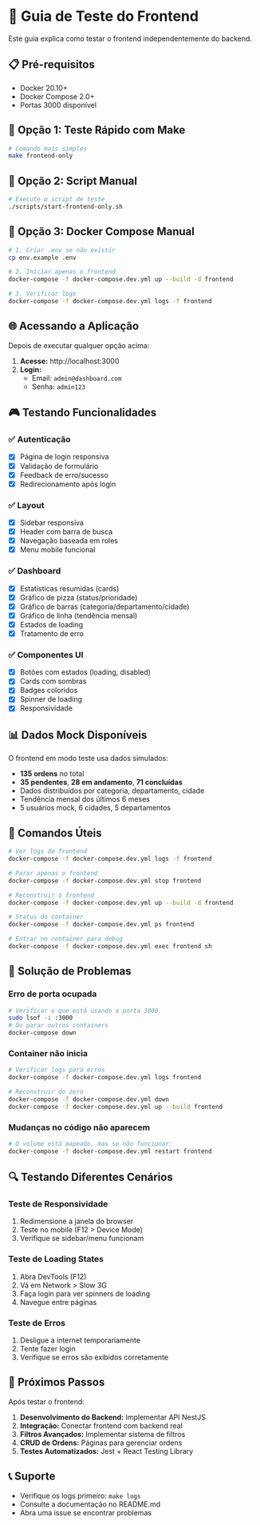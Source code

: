 # 🧪 Guia de Teste do Frontend

Este guia explica como testar o frontend independentemente do backend.

## 📋 Pré-requisitos

- Docker 20.10+
- Docker Compose 2.0+
- Portas 3000 disponível

## 🚀 Opção 1: Teste Rápido com Make

```bash
# Comando mais simples
make frontend-only
```

## 🚀 Opção 2: Script Manual

```bash
# Execute o script de teste
./scripts/start-frontend-only.sh
```

## 🚀 Opção 3: Docker Compose Manual

```bash
# 1. Criar .env se não existir
cp env.example .env

# 2. Iniciar apenas o frontend
docker-compose -f docker-compose.dev.yml up --build -d frontend

# 3. Verificar logs
docker-compose -f docker-compose.dev.yml logs -f frontend
```

## 🌐 Acessando a Aplicação

Depois de executar qualquer opção acima:

1. **Acesse:** http://localhost:3000
2. **Login:** 
   - Email: `admin@dashboard.com`
   - Senha: `admin123`

## 🎮 Testando Funcionalidades

### ✅ Autenticação
- [x] Página de login responsiva
- [x] Validação de formulário
- [x] Feedback de erro/sucesso
- [x] Redirecionamento após login

### ✅ Layout
- [x] Sidebar responsiva
- [x] Header com barra de busca
- [x] Navegação baseada em roles
- [x] Menu mobile funcional

### ✅ Dashboard
- [x] Estatísticas resumidas (cards)
- [x] Gráfico de pizza (status/prioridade)
- [x] Gráfico de barras (categoria/departamento/cidade)
- [x] Gráfico de linha (tendência mensal)
- [x] Estados de loading
- [x] Tratamento de erro

### ✅ Componentes UI
- [x] Botões com estados (loading, disabled)
- [x] Cards com sombras
- [x] Badges coloridos
- [x] Spinner de loading
- [x] Responsividade

## 📊 Dados Mock Disponíveis

O frontend em modo teste usa dados simulados:

- **135 ordens** no total
- **35 pendentes**, **28 em andamento**, **71 concluídas**
- Dados distribuídos por categoria, departamento, cidade
- Tendência mensal dos últimos 6 meses
- 5 usuários mock, 6 cidades, 5 departamentos

## 🔧 Comandos Úteis

```bash
# Ver logs do frontend
docker-compose -f docker-compose.dev.yml logs -f frontend

# Parar apenas o frontend
docker-compose -f docker-compose.dev.yml stop frontend

# Reconstruir o frontend
docker-compose -f docker-compose.dev.yml up --build -d frontend

# Status do container
docker-compose -f docker-compose.dev.yml ps frontend

# Entrar no container para debug
docker-compose -f docker-compose.dev.yml exec frontend sh
```

## 🐛 Solução de Problemas

### Erro de porta ocupada
```bash
# Verificar o que está usando a porta 3000
sudo lsof -i :3000
# Ou parar outros containers
docker-compose down
```

### Container não inicia
```bash
# Verificar logs para erros
docker-compose -f docker-compose.dev.yml logs frontend

# Reconstruir do zero
docker-compose -f docker-compose.dev.yml down
docker-compose -f docker-compose.dev.yml up --build frontend
```

### Mudanças no código não aparecem
```bash
# O volume está mapeado, mas se não funcionar:
docker-compose -f docker-compose.dev.yml restart frontend
```

## 🔍 Testando Diferentes Cenários

### Teste de Responsividade
1. Redimensione a janela do browser
2. Teste no mobile (F12 > Device Mode)
3. Verifique se sidebar/menu funcionam

### Teste de Loading States
1. Abra DevTools (F12)
2. Vá em Network > Slow 3G
3. Faça login para ver spinners de loading
4. Navegue entre páginas

### Teste de Erros
1. Desligue a internet temporariamente
2. Tente fazer login
3. Verifique se erros são exibidos corretamente

## 🎯 Próximos Passos

Após testar o frontend:

1. **Desenvolvimento do Backend:** Implementar API NestJS
2. **Integração:** Conectar frontend com backend real
3. **Filtros Avançados:** Implementar sistema de filtros
4. **CRUD de Ordens:** Páginas para gerenciar ordens
5. **Testes Automatizados:** Jest + React Testing Library

## 📞 Suporte

- Verifique os logs primeiro: `make logs`
- Consulte a documentação no README.md
- Abra uma issue se encontrar problemas
